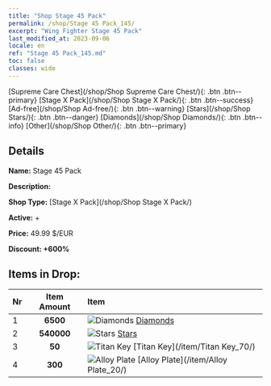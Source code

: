 ```yaml
---
title: "Shop Stage 45 Pack"
permalink: /shop/Stage 45 Pack_145/
excerpt: "Wing Fighter Stage 45 Pack"
last_modified_at: 2023-09-06
locale: en
ref: "Stage 45 Pack_145.md"
toc: false
classes: wide
---
```



  [Supreme Care Chest](/shop/Shop Supreme Care Chest/){: .btn .btn--primary}   [Stage X Pack](/shop/Shop Stage X Pack/){: .btn .btn--success}   [Ad-free](/shop/Shop Ad-free/){: .btn .btn--warning}   [Stars](/shop/Shop Stars/){: .btn .btn--danger}   [Diamonds](/shop/Shop Diamonds/){: .btn .btn--info}   [Other](/shop/Shop Other/){: .btn .btn--primary} 

## Details

 **Name:** Stage 45 Pack 

 **Description:** 

 **Shop Type:** [Stage X Pack](/shop/Shop Stage X Pack/)

 **Active:** + 

 **Price:** 49.99 $/EUR 

 **Discount: +600%** 



## Items in Drop:

  |  Nr | Item Amount  |       Item       |
  |:----|:------------:|:-----------------|
  | 1 | **6500**  | ![Diamonds](/images/item/Diamonds_p.png) [Diamonds](/item/Diamonds_15/) | 
  | 2 | **540000**  | ![Stars](/images/item/Stars_p.png) [Stars](/item/Stars_2/) | 
  | 3 | **50**  | ![Titan Key](/images/item/Titan_Key_p.png) [Titan Key](/item/Titan Key_70/) | 
  | 4 | **300**  | ![Alloy Plate](/images/item/Alloy_Plate_p.png) [Alloy Plate](/item/Alloy Plate_20/) | 

